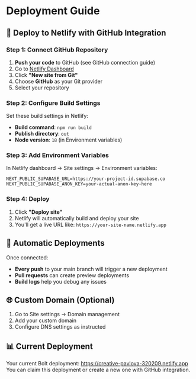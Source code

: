 # Deployment Guide

## 🚀 Deploy to Netlify with GitHub Integration

### Step 1: Connect GitHub Repository
1. **Push your code** to GitHub (see GitHub connection guide)
2. Go to [Netlify Dashboard](https://netlify.com)
3. Click **"New site from Git"**
4. Choose **GitHub** as your Git provider
5. Select your repository

### Step 2: Configure Build Settings
Set these build settings in Netlify:
- **Build command**: `npm run build`
- **Publish directory**: `out`
- **Node version**: `18` (in Environment variables)

### Step 3: Add Environment Variables
In Netlify dashboard → Site settings → Environment variables:
```
NEXT_PUBLIC_SUPABASE_URL=https://your-project-id.supabase.co
NEXT_PUBLIC_SUPABASE_ANON_KEY=your-actual-anon-key-here
```

### Step 4: Deploy
1. Click **"Deploy site"**
2. Netlify will automatically build and deploy your site
3. You'll get a live URL like: `https://your-site-name.netlify.app`

## 🔄 Automatic Deployments
Once connected:
- **Every push** to your main branch will trigger a new deployment
- **Pull requests** can create preview deployments
- **Build logs** help you debug any issues

## 🌐 Custom Domain (Optional)
1. Go to Site settings → Domain management
2. Add your custom domain
3. Configure DNS settings as instructed

## 📊 Current Deployment
Your current Bolt deployment: https://creative-pavlova-320209.netlify.app
You can claim this deployment or create a new one with GitHub integration.
